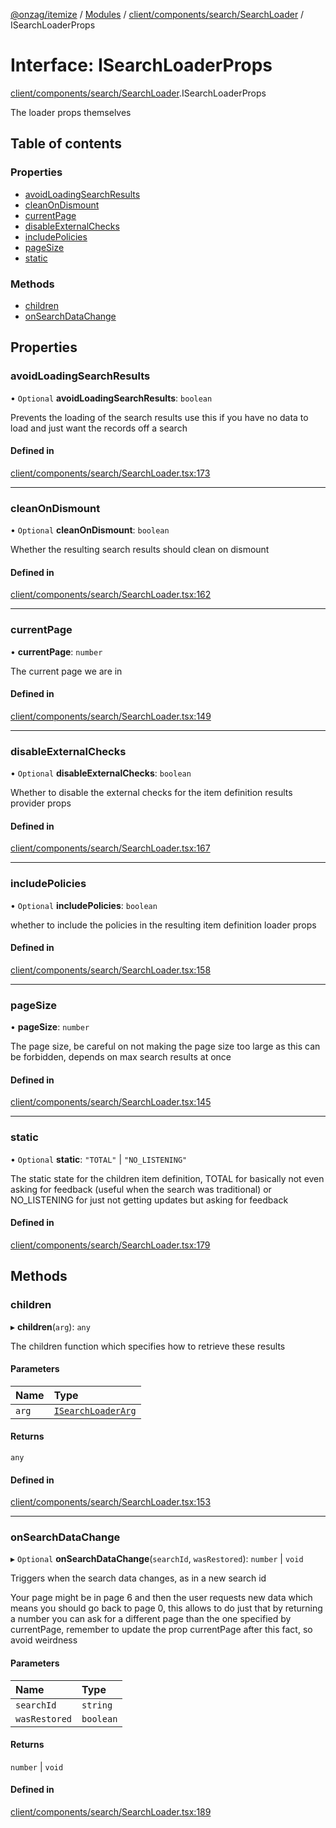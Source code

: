 [@onzag/itemize](../README.md) / [Modules](../modules.md) / [client/components/search/SearchLoader](../modules/client_components_search_SearchLoader.md) / ISearchLoaderProps

# Interface: ISearchLoaderProps

[client/components/search/SearchLoader](../modules/client_components_search_SearchLoader.md).ISearchLoaderProps

The loader props themselves

## Table of contents

### Properties

- [avoidLoadingSearchResults](client_components_search_SearchLoader.ISearchLoaderProps.md#avoidloadingsearchresults)
- [cleanOnDismount](client_components_search_SearchLoader.ISearchLoaderProps.md#cleanondismount)
- [currentPage](client_components_search_SearchLoader.ISearchLoaderProps.md#currentpage)
- [disableExternalChecks](client_components_search_SearchLoader.ISearchLoaderProps.md#disableexternalchecks)
- [includePolicies](client_components_search_SearchLoader.ISearchLoaderProps.md#includepolicies)
- [pageSize](client_components_search_SearchLoader.ISearchLoaderProps.md#pagesize)
- [static](client_components_search_SearchLoader.ISearchLoaderProps.md#static)

### Methods

- [children](client_components_search_SearchLoader.ISearchLoaderProps.md#children)
- [onSearchDataChange](client_components_search_SearchLoader.ISearchLoaderProps.md#onsearchdatachange)

## Properties

### avoidLoadingSearchResults

• `Optional` **avoidLoadingSearchResults**: `boolean`

Prevents the loading of the search results use this
if you have no data to load and just want the records
off a search

#### Defined in

[client/components/search/SearchLoader.tsx:173](https://github.com/onzag/itemize/blob/f2f29986/client/components/search/SearchLoader.tsx#L173)

___

### cleanOnDismount

• `Optional` **cleanOnDismount**: `boolean`

Whether the resulting search results should clean on dismount

#### Defined in

[client/components/search/SearchLoader.tsx:162](https://github.com/onzag/itemize/blob/f2f29986/client/components/search/SearchLoader.tsx#L162)

___

### currentPage

• **currentPage**: `number`

The current page we are in

#### Defined in

[client/components/search/SearchLoader.tsx:149](https://github.com/onzag/itemize/blob/f2f29986/client/components/search/SearchLoader.tsx#L149)

___

### disableExternalChecks

• `Optional` **disableExternalChecks**: `boolean`

Whether to disable the external checks for the item definition
results provider props

#### Defined in

[client/components/search/SearchLoader.tsx:167](https://github.com/onzag/itemize/blob/f2f29986/client/components/search/SearchLoader.tsx#L167)

___

### includePolicies

• `Optional` **includePolicies**: `boolean`

whether to include the policies in the resulting
item definition loader props

#### Defined in

[client/components/search/SearchLoader.tsx:158](https://github.com/onzag/itemize/blob/f2f29986/client/components/search/SearchLoader.tsx#L158)

___

### pageSize

• **pageSize**: `number`

The page size, be careful on not making the page size too
large as this can be forbidden, depends on max search results
at once

#### Defined in

[client/components/search/SearchLoader.tsx:145](https://github.com/onzag/itemize/blob/f2f29986/client/components/search/SearchLoader.tsx#L145)

___

### static

• `Optional` **static**: ``"TOTAL"`` \| ``"NO_LISTENING"``

The static state for the children item definition, TOTAL for
basically not even asking for feedback (useful when the search was traditional)
or NO_LISTENING for just not getting updates but asking for feedback

#### Defined in

[client/components/search/SearchLoader.tsx:179](https://github.com/onzag/itemize/blob/f2f29986/client/components/search/SearchLoader.tsx#L179)

## Methods

### children

▸ **children**(`arg`): `any`

The children function which specifies how to retrieve these results

#### Parameters

| Name | Type |
| :------ | :------ |
| `arg` | [`ISearchLoaderArg`](client_components_search_SearchLoader.ISearchLoaderArg.md) |

#### Returns

`any`

#### Defined in

[client/components/search/SearchLoader.tsx:153](https://github.com/onzag/itemize/blob/f2f29986/client/components/search/SearchLoader.tsx#L153)

___

### onSearchDataChange

▸ `Optional` **onSearchDataChange**(`searchId`, `wasRestored`): `number` \| `void`

Triggers when the search data changes, as in a new search id

Your page might be in page 6 and then the user requests new data
which means you should go back to page 0, this allows to do just that
by returning a number you can ask for a different page than the one
specified by currentPage, remember to update the prop currentPage
after this fact, so avoid weirdness

#### Parameters

| Name | Type |
| :------ | :------ |
| `searchId` | `string` |
| `wasRestored` | `boolean` |

#### Returns

`number` \| `void`

#### Defined in

[client/components/search/SearchLoader.tsx:189](https://github.com/onzag/itemize/blob/f2f29986/client/components/search/SearchLoader.tsx#L189)

